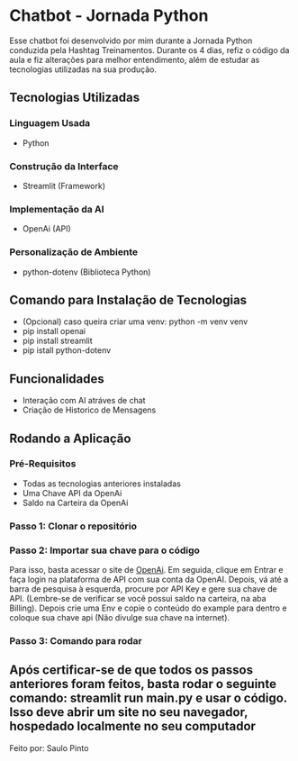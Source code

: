 # Chatbot - Jornada Python
Esse chatbot foi desenvolvido por mim durante a Jornada Python conduzida pela Hashtag Treinamentos. Durante os 4 dias, refiz o código da aula e fiz alterações para melhor entendimento, além de estudar as tecnologias utilizadas na sua produção.

## Tecnologias Utilizadas

### Linguagem Usada
- Python
### Construção da Interface
- Streamlit (Framework)
### Implementação da AI
- OpenAi (API)
### Personalização de Ambiente
- python-dotenv (Biblioteca Python)

## Comando para Instalação de Tecnologias 
- (Opcional) caso queira criar uma venv: python -m venv venv
- pip install openai
- pip install streamlit
- pip istall python-dotenv

## Funcionalidades

- Interação com AI atráves de chat
- Criação de Historico de Mensagens

## Rodando a Aplicação

### Pré-Requisitos
- Todas as tecnologias anteriores instaladas
- Uma Chave API da OpenAi
- Saldo na Carteira da OpenAi

### Passo 1: Clonar o repositório

### Passo 2: Importar sua chave para o código
Para isso, basta acessar o site de [OpenAi](https://openai.com/pt-BR/api).
Em seguida, clique em Entrar e faça login na plataforma de API com sua conta da OpenAI.
Depois, vá até a barra de pesquisa à esquerda, procure por API Key e gere sua chave de API.
(Lembre-se de verificar se você possui saldo na carteira, na aba Billing).
Depois crie uma Env e copie o conteúdo do example para dentro e coloque sua chave api (Não divulge sua chave na internet).

### Passo 3: Comando para rodar 

Após certificar-se de que todos os passos anteriores foram feitos, basta rodar o seguinte comando: streamlit run main.py e usar o código. 
Isso deve abrir um site no seu navegador, hospedado localmente no seu computador
---
Feito por: Saulo Pinto
